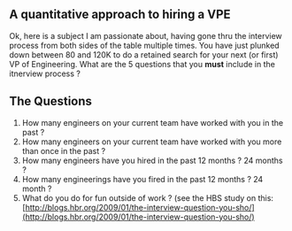 ##  A quantitative approach to hiring a VPE

Ok, here is a subject I am passionate about, having gone thru the interview process from both sides of the table multiple times.  You have just plunked down between 80 and 120K to do a retained search for your next (or first) VP of Engineering.  What are the 5 questions that you **must** include in the itnerview process ?
## The Questions



1. How many engineers on your current team have worked with you in the past ?
2. How many engineers on your current team have worked with you more than once in the past ?
3. How many engineers have you hired in the past 12 months ? 24 months ?
4. How many engineerings have you fired in the past 12 months ? 24 month ?
5. What do you do for fun outside of work ? (see the HBS study on this: [http://blogs.hbr.org/2009/01/the-interview-question-you-sho/](http://blogs.hbr.org/2009/01/the-interview-question-you-sho/)


